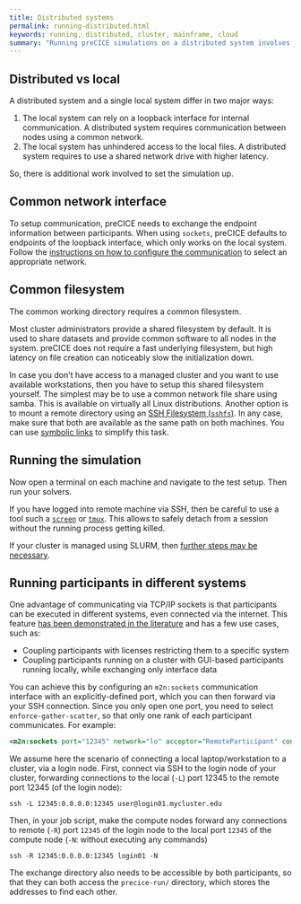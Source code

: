 ```yaml
---
title: Distributed systems
permalink: running-distributed.html
keywords: running, distributed, cluster, mainframe, cloud
summary: "Running preCICE simulations on a distributed system involves additional setup steps which are covered on this page."
---
```


## Distributed vs local

A distributed system and a single local system differ in two major ways:

1. The local system can rely on a loopback interface for internal communication.
   A distributed system requires communication between nodes using a common network.
2. The local system has unhindered access to the local files.
   A distributed system requires to use a shared network drive with higher latency.

So, there is additional work involved to set the simulation up.

## Common network interface

To setup communication, preCICE needs to exchange the endpoint information between participants.
When using `sockets`, preCICE defaults to endpoints of the loopback interface, which only works on the local system.
Follow the [instructions on how to configure the communication](configuration-communication) to select an appropriate network.

## Common filesystem

The common working directory requires a common filesystem.

Most cluster administrators provide a shared filesystem by default.
It is used to share datasets and provide common software to all nodes in the system.
preCICE does not require a fast underlying filesystem, but high latency on file creation can noticeably slow the initialization down.

In case you don't have access to a managed cluster and you want to use available workstations, then you have to setup this shared filesystem yourself.
The simplest may be to use a common network file share using samba. This is available on virtually all Linux distributions.
Another option is to mount a remote directory using an [SSH Filesystem (`sshfs`)](https://www.redhat.com/sysadmin/sshfs).
In any case, make sure that both are available as the same path on both machines. You can use [symbolic links](https://en.wikipedia.org/wiki/Symbolic_link) to simplify this task.

## Running the simulation

Now open a terminal on each machine and navigate to the test setup.
Then run your solvers.

If you have logged into remote machine via SSH, then be careful to use a tool such a [`screen`](https://www.redhat.com/sysadmin/tips-using-screen) or [`tmux`](https://www.redhat.com/sysadmin/tips-using-tmux).
This allows to safely detach from a session without the running process getting killed.

If your cluster is managed using SLURM, then [further steps may be necessary](running-slurm).

## Running participants in different systems

One advantage of communicating via TCP/IP sockets is that participants can be executed in different systems, even connected via the internet. This feature [has been demonstrated in the literature](https://doi.org/10.1007/978-3-031-40843-4_42) and has a few use cases, such as:

- Coupling participants with licenses restricting them to a specific system
- Coupling participants running on a cluster with GUI-based participants running locally, while exchanging only interface data

You can achieve this by configuring an `m2n:sockets` communication interface with an explicitly-defined port, which you can then forward via your SSH connection. Since you only open one port, you need to select `enforce-gather-scatter`, so that only one rank of each participant communicates. For example:

```xml
<m2n:sockets port="12345" network="lo" acceptor="RemoteParticipant" connector="LocalParticipant" exchange-directory=".." enforce-gather-scatter="1"/>
```

We assume here the scenario of connecting a local laptop/workstation to a cluster, via a login node. First, connect via SSH to the login node of your cluster, forwarding connections to the local (`-L`) port 12345 to the remote port 12345 (of the login node):

```shell
ssh -L 12345:0.0.0.0:12345 user@login01.mycluster.edu
```

Then, in your job script, make the compute nodes forward any connections to remote (`-R`) port `12345` of the login node to the local port `12345` of the compute node (`-N`: without executing any commands)

```shell
ssh -R 12345:0.0.0.0:12345 login01 -N
```

The exchange directory also needs to be accessible by both participants, so that they can both access the `precice-run/` directory, which stores the addresses to find each other.
